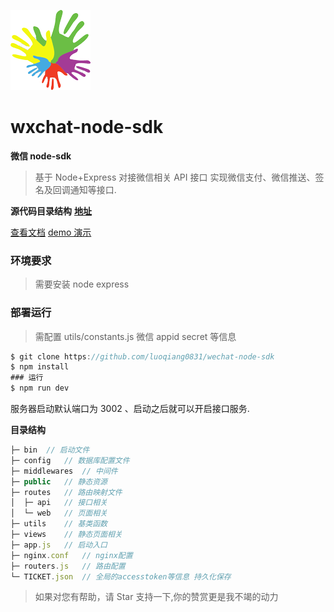 ![logo](https://github.com/luoqiang0831/wechat-node-sdk/blob/main/public/favicon.png)

# wxchat-node-sdk

**微信 node-sdk**

> 基于 Node+Express 对接微信相关 API 接口 实现微信支付、微信推送、签名及回调通知等接口.

**源代码目录结构**
**[地址](https://github.com/luoqiang0831/wechat-node-sdk)**

<a href="https://luoqiang0831.github.io/wechat-node-sdk/">查看文档</a> <a href="https://abc.junxun365.com/wx/">demo 演示</a>

<!-- ![project.png](https://i.loli.net/2017/12/07/5a28ea5c3468d.png) -->

### 环境要求

> 需要安装 node express

### 部署运行

> 需配置 utils/constants.js 微信 appid secret 等信息

```javascript
$ git clone https://github.com/luoqiang0831/wechat-node-sdk
$ npm install
### 运行
$ npm run dev
```

服务器启动默认端口为 3002 、启动之后就可以开启接口服务.

**目录结构**

```javascript
├─ bin  // 启动文件
├─ config   // 数据库配置文件
├─ middlewares  // 中间件
├─ public   // 静态资源
├─ routes   // 路由映射文件
│  ├─ api   // 接口相关
│  └─ web   // 页面相关
├─ utils    // 基类函数
├─ views    // 静态页面相关
├─ app.js   // 启动入口
├─ nginx.conf   // nginx配置
├─ routers.js   // 路由配置
└─ TICKET.json  // 全局的accesstoken等信息 持久化保存

```

> 如果对您有帮助，请 Star 支持一下,你的赞赏更是我不竭的动力

<!-- ![赞赏一下呗](https://www.junxun365.com/upload/images/zfb_pay.jpg) -->
